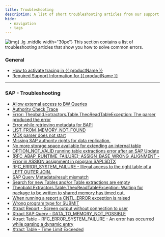 ```yaml
---
title: Troubleshooting
description: A list of short troubleshooting articles from our support portal.
hide:
  - navigation
  - tags
---
```


![img](site:assets/images/logos/theo-thumbs.png){ .lg .middle width="30px"} This section contains a list of troubleshooting articles that show you how to solve common errors.


### General

<div class="mdx-columns" markdown>

- [How to activate tracing in {{ productName }}](https://support.theobald-software.com/helpdesk/KB/View/14455-how-to-activate-tracing-for-xtract-products)
- [Required Support Information for {{ productName }}](https://support.theobald-software.com/helpdesk/KB/View/15098-required-support-information-for-xtract-for-alteryx)

</div>

---

### SAP - Troubleshooting

<div class="mdx-columns" markdown>

- [Allow external access to BW Queries](https://support.theobald-software.com/helpdesk/KB/View/13800-allow-external-access-to-bw-queries)
- [Authority Check Trace](https://support.theobald-software.com/helpdesk/KB/View/13799-authority-check-trace)
- [Error: Theobald.Extractors.Table.TheoReadTableException: The parser produced the error](https://support.theobald-software.com/helpdesk/KB/View/14771-error-theobald-extractors-table-theoreadtableexception-the-parser-produced-the-error)
- [Error while retrieving metadata for BAPI](https://support.theobald-software.com/helpdesk/KB/View/19373-error-while-retrieving-metadata-for-bapi)
- [LIST_FROM_MEMORY_NOT_FOUND](https://support.theobald-software.com/helpdesk/KB/View/19472-list-from-memory-not-found)
- [MDX parser does not start](https://support.theobald-software.com/helpdesk/KB/View/20073-mdx-parser-does-not-start)
- [Missing SAP authority rights for data replication.](https://support.theobald-software.com/helpdesk/KB/View/17141-missing-sap-authority-rights-for-data-replication-)
- [No more storage space available for extending an internal table](https://support.theobald-software.com/helpdesk/KB/View/20282-no-more-storage-space-available-for-extending-an-internal-table)
- [OPTION_NOT_VALID running table extractions error after an SAP Update](https://support.theobald-software.com/helpdesk/KB/View/13952-option-not-valid-running-table-extractions-error-after-an-sap-update)
- [(RFC_ABAP_RUNTIME_FAILURE): ASSIGN_BASE_WRONG_ALIGNMENT - Error in ASSIGN assignment in program SAPLSDTX](https://support.theobald-software.com/helpdesk/KB/View/15517--rfc-abap-runtime-failure-assign-base-wrong-alignment-error-in-assign-assignment-in-program-saplsdtx)
- [RFC_ERROR_SYSTEM_FAILURE - Illegal access to the right table of a LEFT OUTER JOIN.](https://support.theobald-software.com/helpdesk/KB/View/14204-rfc-error-system-failure-a-table-or-alias-name-in-the-from-clause-is-not-unique-)
- [SAP Query Metadata/result mismatch](https://support.theobald-software.com/helpdesk/KB/View/17077-sap-query-metadata-result-mismatch)
- [Search for new Tables and/or Table extractions are empty](https://support.theobald-software.com/helpdesk/KB/View/14139-search-for-new-tables-and-or-table-extractions-are-empty)
- [Theobald.Extractors.Table.TheoReadTableException: Waiting for package to be written to shared memory has timed out.](https://support.theobald-software.com/helpdesk/KB/View/15391-theobald-extractors-table-theoreadtableexception-waiting-for-package-to-be-written-to-shared-memory-has-timed-out-)
- [When running a report a CNTL_ERROR exception is raised](https://support.theobald-software.com/helpdesk/KB/View/14406-when-running-a-report-a-cntl-error-exception-is-raised)
- [Wrong program type for SUBMIT](https://support.theobald-software.com/helpdesk/KB/View/14223-wrong-program-type-for-submit)
- [Xtract Report - Screen output without connection to user](https://support.theobald-software.com/helpdesk/KB/View/13352-xtract-report-screen-output-without-connection-to-user)
- [Xtract SAP Query - DATA_TO_MEMORY_NOT_POSSIBLE](https://support.theobald-software.com/helpdesk/KB/View/20194-xtract-sap-query-data-to-memory-not-possible)
- [Xtract Table - RFC_ERROR_SYSTEM_FAILURE - An error has occurred while parsing a dynamic entry](https://support.theobald-software.com/helpdesk/KB/View/14626-xtract-table-rfc-error-system-failure-an-error-has-occurred-while-parsing-a-dynamic-entry)
- [Xtract Table - Time Limit Exceeded](https://support.theobald-software.com/helpdesk/KB/View/14414-xtract-table-time-limit-exceeded)

</div>

